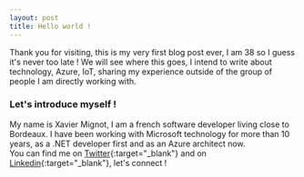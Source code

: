 ```yaml
---
layout: post
title: Hello world !
---
```


Thank you for visiting, this is my very first blog post ever, I am 38 so I guess it's never too late ! We will see where this goes, I intend to write about technology, Azure, IoT, sharing my experience outside of the group of people I am directly working with.

### Let's introduce myself !

My name is Xavier Mignot, I am a french software developer living close to Bordeaux. I have been working with Microsoft technology for more than 10 years, as a .NET developer first and as an Azure architect now.  
You can find me on [Twitter](https://twitter.com/_xavierm){:target="_blank"} and on [Linkedin](https://www.linkedin.com/in/mignotxavier/){:target="_blank"}, let's connect !